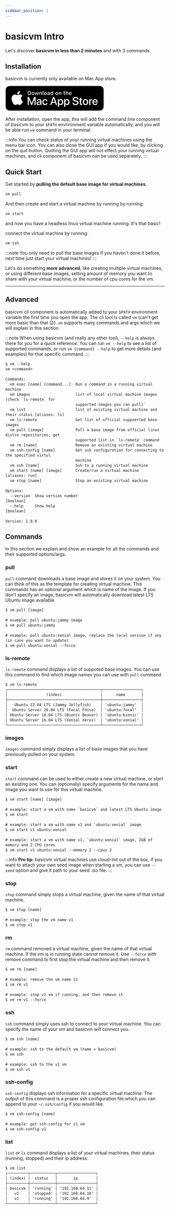 ```yaml
---
sidebar_position: 1
---
```


# basicvm Intro

Let's discover **basicvm in less than 2 minutes** and with 3 commands.

<script id="asciicast-HxikoQMZHDJhujmt27moweaPc" src="https://asciinema.org/a/HxikoQMZHDJhujmt27moweaPc.js" async></script>

## Installation

basicvm is currently only available on Mac App store.

![available in app store](/img/Download_on_the_Mac_App_Store_Badge_US-UK_RGB_blk_092917.svg)

After installation, open the app, this will add the command line component of basicvm to your `$PATH` envrironment variable automatically, and you will be able run `vm` command in your terminal.

:::info
You can check status of your running virtual machines using the menu bar icon. You can also close the GUI app if you would like, by clicking on the quit button. Quitting the GUI app will not effect your running virtual machines, and cli component of basicvm can be used separately.
:::


## Quick Start

Get started by **pulling the default base image for virtual machines**.

```bash
vm pull
```

And then create and start a virtual machine by running by running:

```bash
vm start
```

and now you have a headless linux virtual machine running. It's that basic!

connect the virtual machine by running:

```bash
vm ssh
```

:::note
You only need to pull the base images if you haven't done it before, next time just start your virtual machines!
:::


Let's do something **more advanced**, like creating multiple virtual machines, or using different base images, setting amount of memory you want to share with your virtual machine, or the number of cpu cores for the vm.


---

## Advanced

basicvm cli component is automatically added to your `$PATH` environment variable the first time you open the app. The cli tool is called `vm` (can't get more basic than that :wink:). `vm` supports many commands and args which we will explain in this section.

:::note
When using basicvm (and really any other tool), `--help` is always there for you for a quick reference. You can run `vm --help` to see a list of supported commands, or run `vm {command} --help` to get more details (and examples) for that specific command.
:::

```
$ vm --help
vm <command>

Commands:
  vm exec [name] [command...]  Run a command in a running virtual machine
  vm images                    list of local virtual machine images (check `ls-remote` for
                               supported images you can pull)`
  vm list                      list of existing virtual machine and their status [aliases: ls]
  vm ls-remote                 Get list of official suppoerted base images
  vm pull [image]              Pull a base image from official linux distro repositories; get
                               supported list in `ls-remote` command
  vm rm [name]                 Remove an existing virtual machine
  vm ssh-config [name]         Get ssh configuration for connecting to the specified virtul
                               machine
  vm ssh [name]                Ssh to a running virtual machine
  vm start [name] [image]      Create/run a virtual machine                     [aliases: run]
  vm stop [name]               Stop an existing virtual machine

Options:
  --version  Show version number                                                     [boolean]
  --help     Show help                                                               [boolean]

Version: 1.0.0
```

## Commands

In this section we explain and show an example for all the commands and their supported options/args.

### pull

`pull` command downloads a base image and stores it on your system. You can think of this as the template for creating virtual machine. This commands has an optional argument which is name of the image. If you don't specify an image, basicvm will automatically download latest LTS Ubuntu image available. 

```
$ vm pull [image]

# example: pull ubuntu:jammy image
$ vm pull ubuntu:jammy

# example: pull ubuntu:xenial image, replace the local version if any (in case you want to update)
$ vm pull ubuntu:xenial --force
```

### ls-remote

`ls-remote` command displays a list of suppoted base images. You can use this command to find which image names you can use with `pull` command

```
$ vm ls-remote       
┌─────────────────────────────────────────┬─────────────────┐
│                 (index)                 │      name       │
├─────────────────────────────────────────┼─────────────────┤
│   Ubuntu 22.04 LTS (Jammy Jellyfish)    │ 'ubuntu:jammy'  │
│  Ubuntu Server 20.04 LTS (Focal Fossa)  │ 'ubuntu:focal'  │
│ Ubuntu Server 18.04 LTS (Bionic Beaver) │ 'ubuntu:bionic' │
│ Ubuntu Server 16.04 LTS (Xenial Xerus)  │ 'ubuntu:xenial' │
└─────────────────────────────────────────┴─────────────────┘
```

### images

`images` command simply displays a list of base images that you have previously pulled on your system.

### start

`start` command can be used to either create a new virtual machine, or start an existing one. You can (optionally) specify arguments for the name and image you want to use for this virtual machine. 

```
$ vm start [name] [image]

# example: start a vm with name `basicvm` and latest LTS Ubuntu image  
$ vm start

# example: start a vm with name v1 and `ubuntu:xenial` image
$ vm start v1 ubuntu:xenial

# example: start a vm with name v1, `ubuntu:xenial` image, 2GB of memory and 2 CPU cores
$ vm start v1 ubuntu:xenial --memory 2 --cpus 2
```

:::info
**Pro tip:** basicvm virtual machines use cloud-init out of the box, if you want to attach your own seed image when starting a vm, you can use `--seed` option and give it path to your seed .iso file. 
:::

### stop

`stop` command simply stops a virtual machine, given the name of that virtual machine.

```
$ vm stop [name]

# example: stop the vm name v1
$ vm stop v1
```

### rm

`rm` command removed a virtual machine, given the name of that virtual machine. If the vm is in running state cannot remove it. Use `--force` with remove command to first stop the virtual machine and then remove it.

```
$ vm rm [name]

# example: remove the vm name v1
$ vm rm v1

# example: stop v1 vm if running, and then remove it
$ vm rm v1 --force
```

### ssh

`ssh` command simply uses ssh to connect to your virtual machine. You can specify the name of your vm and basicvm will connect you.

```
$ vm ssh [name]

# example: ssh to the default vm (name = basicvm)
$ vm ssh

# example: ssh to the v1 vm
$ vm ssh v1
```

### ssh-config

`ssh-config` displays ssh information for a specific virtual machine. The output of this command is a proper ssh configuration file which you can append to your `~/.ssh/config` if you would like.

```
$ vm ssh-config [name]

# example: get ssh-config for v1 vm
$ vm ssh-config v1
```

### list

`list` or `ls` command displays a list of your virtual machines, their status (running, stopped) and their ip address:

```
$ vm list
┌─────────┬───────────┬─────────────────┐
│ (index) │  status   │       ip        │
├─────────┼───────────┼─────────────────┤
│ basicvm │ 'running' │ '192.168.64.11' │
│   v2    │ 'stopped' │ '192.168.64.10' │
│   v1    │ 'running' │ '192.168.64.9'  │
└─────────┴───────────┴─────────────────┘
```

